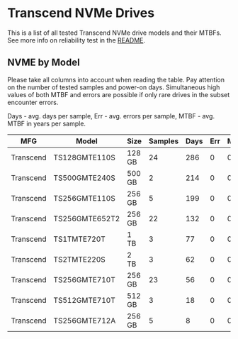 Transcend NVMe Drives
=====================

This is a list of all tested Transcend NVMe drive models and their MTBFs. See more
info on reliability test in the [README](https://github.com/bsdhw/SMART).

NVME by Model
------------

Please take all columns into account when reading the table. Pay attention on the
number of tested samples and power-on days. Simultaneous high values of both MTBF
and errors are possible if only rare drives in the subset encounter errors.

Days - avg. days per sample,
Err  - avg. errors per sample,
MTBF - avg. MTBF in years per sample.

| MFG       | Model              | Size   | Samples | Days  | Err   | MTBF |
|-----------|--------------------|--------|---------|-------|-------|------|
| Transcend | TS128GMTE110S      | 128 GB | 24      | 286   | 0     | 0.78   |
| Transcend | TS500GMTE240S      | 500 GB | 2       | 214   | 0     | 0.59   |
| Transcend | TS256GMTE110S      | 256 GB | 5       | 199   | 0     | 0.55   |
| Transcend | TS256GMTE652T2     | 256 GB | 22      | 132   | 0     | 0.36   |
| Transcend | TS1TMTE720T        | 1 TB   | 3       | 77    | 0     | 0.21   |
| Transcend | TS2TMTE220S        | 2 TB   | 3       | 62    | 0     | 0.17   |
| Transcend | TS256GMTE710T      | 256 GB | 23      | 56    | 0     | 0.16   |
| Transcend | TS512GMTE710T      | 512 GB | 3       | 18    | 0     | 0.05   |
| Transcend | TS256GMTE712A      | 256 GB | 5       | 8     | 0     | 0.02   |
